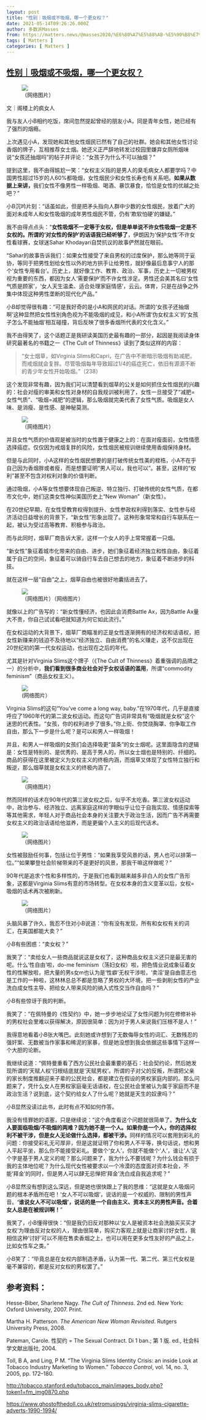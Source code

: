```yaml
---
layout: post
title: "性别｜吸烟或不吸烟，哪一个更女权？"
date: 2021-05-14T09:26:26.000Z
author: 多数派Masses
from: https://matters.news/@masses2020/%E6%80%A7%E5%88%AB-%E5%90%B8%E7%83%9F%E6%88%96%E4%B8%8D%E5%90%B8%E7%83%9F-%E5%93%AA%E4%B8%80%E4%B8%AA%E6%9B%B4%E5%A5%B3%E6%9D%83-bafyreig44b33eyrgwqq3cu2eyzc4tyladmeudedvy6quwycc7xv5zyf7aq
tags: [ Matters ]
categories: [ Matters ]
---
```

<!--1620984386000-->
[性别｜吸烟或不吸烟，哪一个更女权？](https://matters.news/@masses2020/%E6%80%A7%E5%88%AB-%E5%90%B8%E7%83%9F%E6%88%96%E4%B8%8D%E5%90%B8%E7%83%9F-%E5%93%AA%E4%B8%80%E4%B8%AA%E6%9B%B4%E5%A5%B3%E6%9D%83-bafyreig44b33eyrgwqq3cu2eyzc4tyladmeudedvy6quwycc7xv5zyf7aq)
------

<div>
<figure class="image"><img src="https://assets.matters.news/embed/1efed983-eb9b-4b23-ac22-4b50263a3e3d.jpeg" data-asset-id="1efed983-eb9b-4b23-ac22-4b50263a3e3d" referrerpolicy="no-referrer"><figcaption><span>（网络图片）</span></figcaption></figure><p>文｜阁楼上的疯女人</p><p>我与友人小B相约吃饭，席间忽然提起曾经的朋友小A，同是青年女性，她已经有了强烈的烟瘾。</p><p>上次遇见小A，发现她和其他女性烟民已然有了自己的社群。她会和其他女性讨论香烟的牌子，互相推荐女士烟。她还义正严辞地转发过校园里嫌弃女厕所烟味说“女孩还抽烟吗”的帖子并评论：“女孩子为什么不可以抽烟？”</p><p>提到这里，我不由得尴尬一笑：“女权主义指的是男人的臭毛病女人都要学吗？中国男性超过15岁的人60%都吸烟，女性烟民少和女性长寿也有关系吧。<strong>如果从数据上来讲，</strong>我们女性不像男性一样吸烟、喝酒、暴饮暴食，恰恰是女性的优越之处吧？”</p><p>小B沉吟片刻：“话虽如此，但是把矛头指向人群中少数的女性烟民，放着广大的面对未成年人和女性吸烟的成年男性烟民不管，仍有‘欺软怕硬’的嫌疑。”</p><p>我不由得点点头：“<strong>女性吸烟不一定等于女权，但是单单说不许女性吸烟一定是不女权的。所谓的‘对女性的保护’的话语我已经听够了</strong>，伊朗因为‘保护女性’不许女性看球赛，女球迷Sahar Khodayari自焚抗议的故事俨然就在眼前。</p><p>“Sahar的故事告诉我们：如果女性接受了来自男权的过度保护，那么她等同于妥协，等同于把男性划给女性以外的地方拱手让给男性，就好像最后息事宁人的那个‘女性专用看台’。历史上，就好像工作、教育、政治、军事，历史上一切被男权视为重要的东西，都因为女人‘需要保护’而不许女性涉足。男性还会美其名曰‘女性气质是顾家’，‘女人天生温柔、适合处理家庭情感’，云云。体育，只是在战争之外集中体现这种男性垄断的现代化产品。”</p><p>小B却觉得很有趣：“可是我好奇的是小A和网民的对话。所谓的‘女孩子还抽烟啊’这种显然把女性性别角色视为不能吸烟的成见，和小A所谓‘伪女权主义’的‘女孩子怎么不能抽烟’相互碰撞，背后反映了很多香烟所代表的文化含义。”</p><p>我不由得笑了，这个话题正是我研读美国历史最有趣的一部分，起因是我阅读身体研究最著名的书籍之一《The Cult of Thinness》读到了类似这样的内容：</p><blockquote>“女士烟草，如Virginia Slims和Capri，在广告中不断暗示吸烟有助减肥，而戒烟就会复胖。尽管吸烟每年导致超过1/4的癌症死亡，依旧有源源不断的青少年女性开始吸烟。”（238）</blockquote><p>这个发现非常有趣，因为我们可以清楚看到烟草的公关是如何抓住女性烟民的兴趣的：社会对瘦的审美和女性对身材的自我规训被利用了，女性一旦接受了“减肥=女性气质”、“吸烟=减肥”的逻辑，那么吸烟就完美代表了女性气质。吸烟是女人味、是消瘦、是性感、是神秘莫测。</p><figure class="image"><img src="https://assets.matters.news/embed/a694297f-ced6-4faa-821f-e2eefd1c01f6.png" data-asset-id="a694297f-ced6-4faa-821f-e2eefd1c01f6" referrerpolicy="no-referrer"><figcaption><span>（网络图片）</span></figcaption></figure><p>并且女性气质的价值观是被当时的女性置于健康之上的：在面对瘦面前，女性情愿选择癌症。仅仅因为戒烟复胖的风险，女性烟民被规训继续使用香烟保持身材。</p><p>但是与此同时，小A这样的女性烟民想要的是打破传统女性美的桎梏，小A不在乎自己因为香烟胖或者瘦，而是想要证明“男人可以，我也可以”。甚至，这样的“权利”甚至不包含对权利对象的价值判断。</p><p>通过吸烟，小A等女性想要体现自己叛逆、特立独行、打破传统的女性气质，在都市文化中，她们这类女性神似美国历史上“New Woman”（新女性）。</p><p>在20世纪早期，在女性受教育权得到提升、女性参政权利得到落实、女性参与经济活动日益增长的背景下，“新女性”形象出现了。这种形象常常和自行车联系在一起，被认为受过高等教育、积极参与政治。</p><p>而与此同时，烟草厂商告诉大家，这样一个女人的手上常常握着一只烟。</p><p>“新女性”象征着城市化带来的自由、进步，她们象征着经济独立和性自由，象征着属于自己的空间，象征着可以骑自行车去自己想去的地方，象征着不断进步的科技。</p><p>就在这样一层“自由”之上，烟草自由也被很好地囊括进去了。</p><figure class="image"><img src="https://assets.matters.news/embed/da65d2a3-168b-4fc2-a93a-a319babdf3f9.png" data-asset-id="da65d2a3-168b-4fc2-a93a-a319babdf3f9" referrerpolicy="no-referrer"><figcaption><span>（网络图片）</span>（网络图片）</figcaption></figure><p>就像以上的广告写的：“新女性懂经济，也因此会消费Battle Ax，因为Battle Ax量大不贵，你自己试试看吧就知道为何它如此流行。”</p><p>在女权运动的大背景下，烟草厂商瞄准的正是女性逐渐拥有的经济权和话语权，把女性新赚来的钱迫不及待地以“经济独立、自由消费”的名义赚走，这不仅出现在20世纪初的第一代女权运动，也出现在之后的年代。</p><p>尤其是针对Virginia Slims这个牌子（《The Cult of Thinness》着重强调的品牌之一）的分析中，<strong>我们看到很多商业社会对于女权话语的滥用</strong>，所谓“commodity feminism”（商品女权主义）。</p><figure class="image"><img src="https://assets.matters.news/embed/234ecfe4-5891-4216-a5aa-f8e9211c92d0.png" data-asset-id="234ecfe4-5891-4216-a5aa-f8e9211c92d0" referrerpolicy="no-referrer"><figcaption><span>(网络图片）</span></figcaption></figure><p>Virginia Slims的这句“You’ve come a long way, baby.”在1970年代，几乎是直接呼应了1960年代的第二波女权运动。而这句广告词非常具有“吸烟就是女权”这个迷思的代表性。“女孩，你的权利进步了很多。”你上街、你焚烧胸罩、你争取工作自由，那么下一步是什么呢？是可以和男人一样吸烟！</p><p>并且，和男人一样吸烟的女孩们会选择吸更“苗条”的女士烟呢。这里面隐含的逻辑是：女性是特别的、是优秀的、是高于男人的，所以女士烟也是特别的、纤细的。商品的获得在这里被定义为女权主义的终极内涵，而烟草又体现了女性特立独行和叛逆，那么烟草就是女权主义的终极内涵了。</p><figure class="image"><img src="https://assets.matters.news/embed/0ed12f73-c75e-4a2b-b604-427977f261ba.png" data-asset-id="0ed12f73-c75e-4a2b-b604-427977f261ba" referrerpolicy="no-referrer"><figcaption><span>（网络图片）</span></figcaption></figure><p>然而同样的话术在90年代的第三波女权之后，似乎不太吃香。第三波女权运动中，政治参与、经济独立、远离家庭这样的字眼似乎让位于自我实现、情感探索等等其他需求，年轻人对于商品社会本身的关注要大于政治生活，因而广告不再需要女权主义的政治话语给他滋养，而是更偏个人主义的后现代话术。</p><figure class="image"><img src="https://assets.matters.news/embed/c4cd6ccd-1eb3-4d67-bac9-9ac5dd2abbd9.png" data-asset-id="c4cd6ccd-1eb3-4d67-bac9-9ac5dd2abbd9" referrerpolicy="no-referrer"><figcaption><span>（网络图片）</span></figcaption></figure><p>女性被鼓励任何事，包括让位于男性：“如果我享受风景的话，男人也可以排第一位。”“如果攀登社会阶梯带来的不是更好的风景，那我干嘛这样做呢？”</p><p>90年代是追求个性和多样性的，于是我们也看到越来越多非白人的女性广告形象，这都是Virginia Slims有意的市场转型。在女权本身的含义变革以后，女权=吸烟的话术再次被刷新。</p><figure class="image"><img src="https://assets.matters.news/embed/5b9cc5a0-e4b8-4d34-8265-4b55d08a2ae3.png" data-asset-id="5b9cc5a0-e4b8-4d34-8265-4b55d08a2ae3" referrerpolicy="no-referrer"><figcaption><span>（网络图片）</span></figcaption></figure><p>头脑风暴了许久，我忍不住对小B说道：“你有没有发现，所有和女权有关的词汇，在美国都能大卖？”</p><p>小B有些困惑：“卖女权？”</p><p>我笑了：“卖给女人一些商品就说这是女权了，这种商品女权主义还只是最无害的呢。什么‘性自由’啦，do-me feminism（荡妇女权）啦，把色情业说成象征着女性的性解放啦，把大量的男s女m也认为是‘性癖’无权干涉啦，‘卖淫’是自由意志也是工作的一种啦，这林林总总不都是忽略了男权的大环境，把一些剥削女性的产业洗白成女性主导、把给女人带来风险的纳入式性交当作自由吗？”</p><p>小B有些惊讶于我的判断。</p><p>我笑了：“在佩特曼的《性契约》中，她一步步地论证了女性问题为何在修修补补的男权社会里难以获得解决，原因很简单：因为对于男人来说我们压根不是人！”</p><p>我得意地看着小B张大嘴巴。此刻她或许想到了无数侮辱女性的词汇、无数残忍的强奸案、无数被当作家事和稀泥的家暴，但是她没想到我会依据这些事情下这样一个大胆的论断。</p><p>我继续说道：“佩特曼重看了西方公民社会最重要的基石：社会契约论，然后她发现所谓的‘天赋人权’归根结底就是‘天赋男权’。所谓的子对父的反叛，所谓把父亲的家长制度推翻迎来子辈的公民社会，都是建立在假设的男权家庭内部的。那么问题来了，凭什么女人在男权家庭毫无话语权，在公民社会里被认为属于家庭而不是政治生活？说到底，这个契约给女人了什么呢？她就是天生的奴隶吗？”</p><p>小B显然没读过此书，此时有点不知如何作答。</p><p>我没有怪罪她的语塞，只是继续说：“这个角度看这个问题就很简单了。<strong>为什么女人要面临吸烟/不吸烟的两难？因为她不是一个人。如果你是一个人，你的选择权利不被干涉，但是女人无论做什么选择，都被干涉。</strong>同样的情况可以套用到彩礼的问题：你接受彩礼无可厚非，但是这就证明了你和男人不平等，换句话说，想和男人平起平坐，那么你不能接受彩礼。要做个‘女人’，你就不能做个‘人’，谁让‘人’这个字是基于男人定义的呢？那么问题来了，我为什么不要钱呢？为什么钱会有损于我的主体地位呢？为什么现代女性被要求以一个冷漠的态度面对资本社会，不能‘拜金’的同时，但是男人可以肆无忌惮把‘拜金’洗白成自我追求呢？”</p><p>小B显然没有想到这么深远，但是她也很快跟上了我的思维：“这就是女人吸烟问题的根本矛盾所在吧！‘女人不可以吸烟’，说话的是一个权威的、限制的男性声音。<strong>‘谁说女人不可以吸烟’，说话的是一个自由主义、资本主义的男性声音。合着女人总是在被规训啊！</strong>”</p><p>我笑了，小B懂得很快：“但是我仍旧反对那种以‘女人是被资本社会洗脑买买买才女权’为理由反对女权的人，理由很简单，购买力客观上就是让商家讨好女性，我相信这种‘讨好’可以不用在售卖香烟之上，也可以用在更多女性友好的产品之上，比如女性车之类。”</p><p>小B笑了：“毕竟总是在女权内部制造矛盾，认为第一代、第二代、第三代女权是毫不兼容的，都是反对女权的男权罢了。”</p><h2>参考资料：</h2><p>Hesse-Biber, Sharlene Nagy. <em>The Cult of Thinness</em>. 2nd ed. New York: Oxford University, 2007. Print.</p><p>Martha H. Patterson. <em>The American New Woman Revisited</em>. Rutgers University Press, 2008.</p><p>Pateman, Carole. 性契约 = The Sexual Contract. Di 1 ban.; 第 1 版. ed., 社会科学文献出版社, 2004.</p><p>Toll, B A, and Ling, P M. “The Virginia Slims Identity Crisis: an inside Look at Tobacco Industry Marketing to Women.” <em>Tobacco Control</em>, vol. 14, no. 3, 2005, pp. 172–180.</p><p><a href="http://tobacco.stanford.edu/tobacco_main/images_body.php?token1=fm_img0870.php" target="_blank">http://tobacco.stanford.edu/tobacco_main/images_body.php?token1=fm_img0870.php</a></p><p><a href="https://www.ghostofthedoll.co.uk/retromusings/virginia-slims-cigarette-adverts-1990-1994/" target="_blank">https://www.ghostofthedoll.co.uk/retromusings/virginia-slims-cigarette-adverts-1990-1994/</a></p>
</div>
